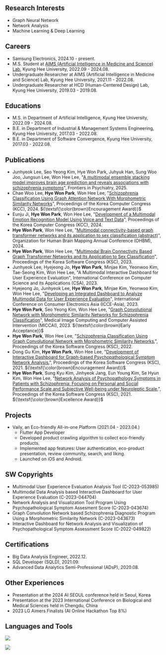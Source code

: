 ## Research Interests
* Graph Neural Network
* Network Analysis
* Machine Learning & Deep Learning

## Careers
* Samsung Electronics, 2024.10 - present.
* M.S. Student at [AIMS (Artificial Intelligence in Medicine and Science) Lab](https://sites.google.com/view/khu-aims/home/), Kyung Hee University, 2022.09 - 2024.08.
* Undergraduate Researcher at AIMS (Artificial Intelligence in Medicine and Science) Lab, Kyung Hee University, 2021.11 - 2022.08.
* Undergraduate Researcher at HCD (Human-Centered Design) Lab, Kyung Hee University, 2019.03 - 2019.08.

## Educations 
* M.S. in Department of Artificial Intelligence, Kyung Hee University, 2022.09 - 2024.08.
* B.E. in Department of Industrial & Management Systems Engineering, Kyung Hee University, 2017.03 - 2022.08.
* B.E. in Department of Software Convergence, Kyung Hee University, 2017.03 - 2022.08.

## Publications
* Junhyeok Lee, Seo Yeong Kim, Hye Won Park, Juhyuk Han, Sung Woo Joo, Jungsun Lee, Won Hee Lee, "[A multimodal ensemble stacking model improves brain age prediction and reveals associations with schizophrenia symptoms](https://www.frontiersin.org/journals/psychiatry/articles/10.3389/fpsyt.2025.1600479/full)", Frontiers in Psychiatry, 2025.
* Chae Woo Lee, **Hye Won Park**, Won Hee Lee, "[Schizophrenia Classification Using Graph Attention Network With Morphometric Similarity Networks](https://www.dbpia.co.kr/journal/articleDetail?nodeId=NODE11862418)", Proceedings of the Korea Computer Congress (KCC), 2024. ${\textsf{\color{brown}Encouragement Award}}$
* Eunju Ji, **Hye Won Park**, Won Hee Lee, "[Development of a Multimodal Emotion Recognition Model Using Voice and Text Data](https://www.dbpia.co.kr/journal/articleDetail?nodeId=NODE11862455)", Proceedings of the Korea Computer Congress (KCC), 2024.
* **Hye Won Park**, Won Hee Lee, "[Multimodal connectivity-based graph transformer networks and its application to sex classification (abstract)](https://ww6.aievolution.com/hbm2401/Abstracts/viewAbs?abs=3067)", Organization for Human Brain Mapping Annual Conference (OHBM), 2024. 
* **Hye Won Park**, Won Hee Lee, "[Multimodal Brain Connectivity Based Graph Transformer Networks and Its Application to Sex Classification](https://www.dbpia.co.kr/journal/articleDetail?nodeId=NODE11705257)", Proceedings of the Korea Software Congress (KSC), 2023.
* Junhyeok Lee, Hyejeong Jo, **Hye Won Park**, Minjae Kim, Yeonwoo Kim, Tae-Seong Kim, Won Hee Lee, "A Multimodal Interactive Dashboard for User Experience Evaluation", International Conference on Computer Science and its Applications (CSA), 2023.
* Hyejeong Jo, Junhyeok Lee, **Hye Won Park**, Minjae Kim, Yeonwoo Kim, Won Hee Lee, "[Developing an Integrated Dashboard to Analyze Multimodal Data for User Experience Evaluation](https://ieeexplore.ieee.org/document/10326366)", International Conference on Consumer Electronics Asia (ICCE-Asia), 2023.
* **Hye Won Park**, Seo Yeong Kim, Won Hee Lee, "[Graph Convolutional Network with Morphometric Similarity Networks for Schizophrenia Classification](https://link.springer.com/chapter/10.1007/978-3-031-43907-0_60)", Medical Image Computing and Computer Assisted Intervention (MICCAI), 2023. ${\textsf{\color{brown}Early Acceptance}}$
* **Hye Won Park**, Won Hee Lee, "[Schizophrenia Classification Using Graph Convolutional Network with Morphometric Similarity Networks.](https://www.dbpia.co.kr/journal/articleDetail?nodeId=NODE11224234)", Proceedings of the Korea Software Congress (KSC), 2022.
* Dong Gu Kim, **Hye Won Park**, Won Hee Lee, "[Development of Interactive Dashboard for Graph-based Psychopathological Symptom Network Analysis.](https://www.dbpia.co.kr/journal/articleDetail?nodeId=NODE11036035)", Proceedings of the Korea Software Congress (KSC), 2021.  ${\textsf{\color{brown}Encouragement Award}}$
* **Hye Won Park**, Sung Kyu Kim, Jinhyeok Jang, Eun Young Kim, Se Hyun Kim, Won Hee Lee, "[Network Analysis of Psychopathology Symptoms in Patients with Schizophrenia: Focusing on Personal and Social Performance Scale and Subjective Well-being under Neuroleptic Scale.](https://www.dbpia.co.kr/journal/articleDetail?nodeId=NODE11036074)", Proceedings of the Korea Software Congress (KSC), 2021. ${\textsf{\color{brown}Excellence Award}}$

## Projects
* Vaily, an Eco-friendly All-in-one Platform (2021.04 - 2023.04.)
    * Flutter App Developer
    * Developed product crawling algorithm to collect eco-friendly products.
    * Implemented app features: User authentication, eco-product presentation, review community, search, and liking.
    * Launched on iOS and Android.

## SW Copyrights
* Multimodal User Experience Evaluation Analysis Tool (C-2023-053985)
* Multimodal Data Analysis based Interactive Dashboard for User Experience Evaluation (C-2023-044704)
* Network Analysis and Visualization Tool Program Using Psychopathological Symptom Assesment Score (C-2023-043674)
* Graph Convolution Network based Schizophrenia Diagnostic Program Using a Morphometric Similarity Network (C-2023-043673)
* Interactive Dashboard for Network Analysis and Visualization of Psychopathological Symptom Assessment Score (C-2022-049822)

## Certifications
* Big Data Analysis Engineer, 2022.12.
* SQL Developer (SQLD), 2021.09.
* Advanced Data Analytics Semi-Professional (ADsP), 2020.08.

## Other Experiences
* Presentation at the 2024 AI SEOUL conference held in Seoul, Korea
* Presentation at the 2023 International Conference on Biological and Medical Sciences held in Chengdu, China
* 2023 LG Aimers Finalists (AI Online Hackathon Top 8%)

## Languages and Tools
<a href="https://skillicons.dev">
<img src="https://skillicons.dev/icons?i=python,flutter,dart,cpp,r,pytorch" />
</p>
<img src="https://skillicons.dev/icons?i=vscode,androidstudio,firebase,github" />
</a>
